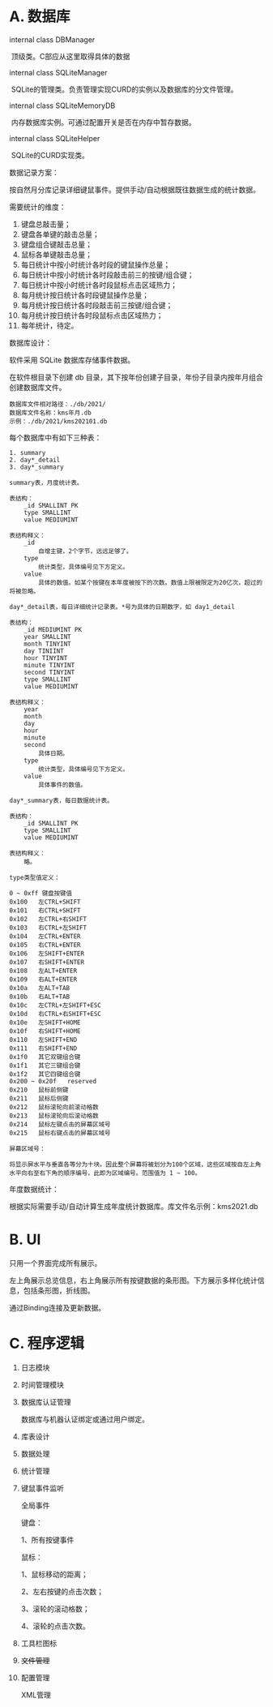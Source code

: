 # A. 数据库



internal class DBManager 

​	顶级类。C部应从这里取得具体的数据

internal class SQLiteManager

​	SQLite的管理类。负责管理实现CURD的实例以及数据库的分文件管理。

internal class SQLiteMemoryDB

​	内存数据库实例。可通过配置开关是否在内存中暂存数据。

internal class SQLiteHelper

​	SQLite的CURD实现类。



数据记录方案：

按自然月分库记录详细键鼠事件。提供手动/自动根据既往数据生成的统计数据。



需要统计的维度：

1. 键盘总敲击量；
2. 键盘各单键的敲击总量；
3. 键盘组合键敲击总量；
4. 鼠标各单键敲击总量；
5. 每日统计中按小时统计各时段的键鼠操作总量；
6. 每日统计中按小时统计各时段敲击前三的按键/组合键；
7. 每日统计中按小时统计各时段鼠标点击区域热力；
8. 每月统计按日统计各时段键鼠操作总量；
9. 每月统计按日统计各时段敲击前三按键/组合键；
10. 每月统计按日统计各时段鼠标点击区域热力；
11. 每年统计，待定。



数据库设计：

软件采用 SQLite 数据库存储事件数据。

在软件根目录下创建 db 目录，其下按年份创建子目录，年份子目录内按年月组合创建数据库文件。

```
数据库文件相对路径：./db/2021/
数据库文件名称：kms年月.db
示例：./db/2021/kms202101.db
```



每个数据库中有如下三种表：

	1. summary
	2. day*_detail
	3. day*_summary



```
summary表，月度统计表。

表结构：
	_id SMALLINT PK
	type SMALLINT
	value MEDIUMINT
	
表结构释义：
	_id
		自增主键，2个字节，远远足够了。
	type
		统计类型，具体编号见下方定义。
	value
		具体的数值。如某个按键在本年度被按下的次数。数值上限被限定为20亿次，超过的将被忽略。
```

```
day*_detail表，每日详细统计记录表。*号为具体的日期数字，如 day1_detail

表结构：
	_id MEDIUMINT PK
	year SMALLINT
	month TINYINT
	day TINIINT
	hour TINYINT
	minute TINYINT
	second TINYINT
	type SMALLINT
	value MEDIUMINT

表结构释义：
	year
	month
	day
	hour
	minute
	second
		具体日期。
	type
		统计类型，具体编号见下方定义。
	value
		具体事件的数值。
```

```
day*_summary表，每日数据统计表。

表结构：
	_id SMALLINT PK
	type SMALLINT
	value MEDIUMINT
	
表结构释义：
	略。
```




```
type类型值定义：

0 ~ 0xff 键盘按键值
0x100	左CTRL+SHIFT
0x101	右CTRL+SHIFT
0x102	左CTRL+右SHIFT
0x103	右CTRL+左SHIFT
0x104	左CTRL+ENTER
0x105	右CTRL+ENTER
0x106	左SHIFT+ENTER
0x107	右SHIFT+ENTER
0x108	左ALT+ENTER
0x109	右ALT+ENTER
0x10a	左ALT+TAB
0x10b	右ALT+TAB
0x10c	左CTRL+左SHIFT+ESC
0x10d	右CTRL+右SHIFT+ESC
0x10e	左SHIFT+HOME
0x10f	右SHIFT+HOME
0x110	左SHIFT+END
0x111	右SHIFT+END
0x1f0	其它双键组合键
0x1f1	其它三键组合键
0x1f2	其它四键组合键
0x200 ~ 0x20f	reserved
0x210	鼠标前侧键
0x211	鼠标后侧键
0x212	鼠标滚轮向前滚动格数
0x213	鼠标滚轮向后滚动格数
0x214	鼠标左键点击的屏幕区域号
0x215	鼠标右键点击的屏幕区域号
```

```
屏幕区域号：

将显示屏水平与垂直各等分为十块。因此整个屏幕将被划分为100个区域，这些区域按自左上角水平向右至右下角的顺序编号，此即为区域编号。范围值为 1 ~ 100。
```



年度数据统计：

根据实际需要手动/自动计算生成年度统计数据库。库文件名示例：kms2021.db





# B. UI

只用一个界面完成所有展示。

左上角展示总览信息，右上角展示所有按键数据的条形图。下方展示多样化统计信息，包括条形图，折线图。

通过Binding连接及更新数据。





# C. 程序逻辑

1. 日志模块

2. 时间管理模块

3. 数据库认证管理

   数据库与机器认证绑定或通过用户绑定。

4. 库表设计

5. 数据处理

6. 统计管理

7. 键鼠事件监听

   全局事件

   键盘：

     1、所有按键事件

   鼠标：

     1、鼠标移动的距离；

     2、左右按键的点击次数；

     3、滚轮的滚动格数；

     4、滚轮的点击次数。

8. 工具栏图标

9. ~~文件管理~~

10. 配置管理

    XML管理

